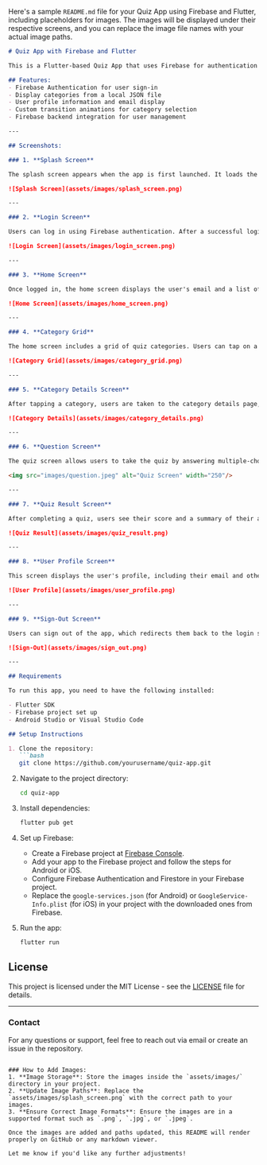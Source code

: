 Here's a sample `README.md` file for your Quiz App using Firebase and Flutter, including placeholders for images. The images will be displayed under their respective screens, and you can replace the image file names with your actual image paths.

```markdown
# Quiz App with Firebase and Flutter

This is a Flutter-based Quiz App that uses Firebase for authentication and database management. The app allows users to sign in, view categories, and take quizzes based on selected categories.

## Features:
- Firebase Authentication for user sign-in
- Display categories from a local JSON file
- User profile information and email display
- Custom transition animations for category selection
- Firebase backend integration for user management

---

## Screenshots:

### 1. **Splash Screen**

The splash screen appears when the app is first launched. It loads the app and checks if the user is logged in.

![Splash Screen](assets/images/splash_screen.png)

---

### 2. **Login Screen**

Users can log in using Firebase authentication. After a successful login, they are redirected to the home screen.

![Login Screen](assets/images/login_screen.png)

---

### 3. **Home Screen**

Once logged in, the home screen displays the user's email and a list of quiz categories retrieved from a JSON file.

![Home Screen](assets/images/home_screen.png)

---

### 4. **Category Grid**

The home screen includes a grid of quiz categories. Users can tap on a category to start a quiz.

![Category Grid](assets/images/category_grid.png)

---

### 5. **Category Details Screen**

After tapping a category, users are taken to the category details page, which provides more information about the selected quiz category.

![Category Details](assets/images/category_details.png)

---

### 6. **Question Screen**

The quiz screen allows users to take the quiz by answering multiple-choice questions.

<img src="images/question.jpeg" alt="Quiz Screen" width="250"/>

---

### 7. **Quiz Result Screen**

After completing a quiz, users see their score and a summary of their answers.

![Quiz Result](assets/images/quiz_result.png)

---

### 8. **User Profile Screen**

This screen displays the user's profile, including their email and other relevant information.

![User Profile](assets/images/user_profile.png)

---

### 9. **Sign-Out Screen**

Users can sign out of the app, which redirects them back to the login screen.

![Sign-Out](assets/images/sign_out.png)

---

## Requirements

To run this app, you need to have the following installed:

- Flutter SDK
- Firebase project set up
- Android Studio or Visual Studio Code

## Setup Instructions

1. Clone the repository:
   ```bash
   git clone https://github.com/yourusername/quiz-app.git
   ```

2. Navigate to the project directory:
   ```bash
   cd quiz-app
   ```

3. Install dependencies:
   ```bash
   flutter pub get
   ```

4. Set up Firebase:

   - Create a Firebase project at [Firebase Console](https://console.firebase.google.com/).
   - Add your app to the Firebase project and follow the steps for Android or iOS.
   - Configure Firebase Authentication and Firestore in your Firebase project.
   - Replace the `google-services.json` (for Android) or `GoogleService-Info.plist` (for iOS) in your project with the downloaded ones from Firebase.

5. Run the app:
   ```bash
   flutter run
   ```

## License

This project is licensed under the MIT License - see the [LICENSE](LICENSE) file for details.

---

### Contact

For any questions or support, feel free to reach out via email or create an issue in the repository.

```

### How to Add Images:
1. **Image Storage**: Store the images inside the `assets/images/` directory in your project.
2. **Update Image Paths**: Replace the `assets/images/splash_screen.png` with the correct path to your images.
3. **Ensure Correct Image Formats**: Ensure the images are in a supported format such as `.png`, `.jpg`, or `.jpeg`.

Once the images are added and paths updated, this README will render properly on GitHub or any markdown viewer.

Let me know if you'd like any further adjustments!
